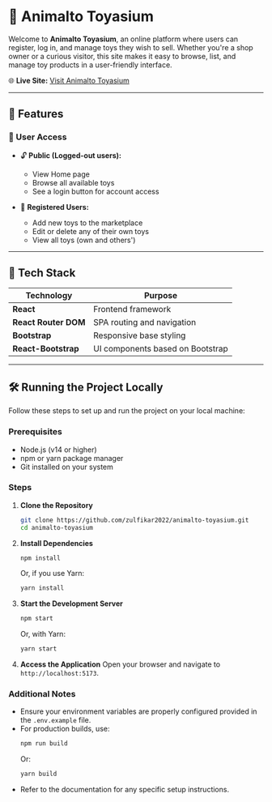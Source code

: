 # 🧸 Animalto Toyasium

Welcome to **Animalto Toyasium**, an online platform where users can register, log in, and manage toys they wish to sell. Whether you're a shop owner or a curious visitor, this site makes it easy to browse, list, and manage toy products in a user-friendly interface.

🌐 **Live Site:** [Visit Animalto Toyasium](https://venerable-halva-459ef0.netlify.app/)

---

## 📌 Features

### 👤 User Access

- 🔓 **Public (Logged-out users):**

  - View Home page
  - Browse all available toys
  - See a login button for account access

- 🔐 **Registered Users:**
  - Add new toys to the marketplace
  - Edit or delete any of their own toys
  - View all toys (own and others')

---

## 🚀 Tech Stack

| Technology           | Purpose                          |
| -------------------- | -------------------------------- |
| **React**            | Frontend framework               |
| **React Router DOM** | SPA routing and navigation       |
| **Bootstrap**        | Responsive base styling          |
| **React-Bootstrap**  | UI components based on Bootstrap |

---

## 🛠️ Running the Project Locally

Follow these steps to set up and run the project on your local machine:

### Prerequisites

- Node.js (v14 or higher)
- npm or yarn package manager
- Git installed on your system

### Steps

1. **Clone the Repository**

   ```bash
   git clone https://github.com/zulfikar2022/animalto-toyasium.git
   cd animalto-toyasium
   ```

2. **Install Dependencies**

   ```bash
   npm install
   ```

   Or, if you use Yarn:

   ```bash
   yarn install
   ```

3. **Start the Development Server**

   ```bash
   npm start
   ```

   Or, with Yarn:

   ```bash
   yarn start
   ```

4. **Access the Application**
   Open your browser and navigate to `http://localhost:5173`.

### Additional Notes

- Ensure your environment variables are properly configured provided in the `.env.example` file.
- For production builds, use:
  ```bash
  npm run build
  ```
  Or:
  ```bash
  yarn build
  ```
- Refer to the documentation for any specific setup instructions.
